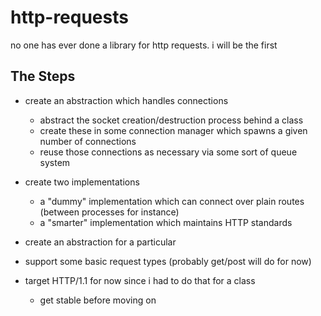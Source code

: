 # http-requests
no one has ever done a library for http requests. i will be the first

## The Steps
- create an abstraction which handles connections
  - abstract the socket creation/destruction process behind a class
  - create these in some connection manager which spawns a given number of connections
  - reuse those connections as necessary via some sort of queue system
  
- create two implementations
  - a "dummy" implementation which can connect over plain routes (between processes for instance)
  - a "smarter" implementation which maintains HTTP standards
  
- create an abstraction for a particular
- support some basic request types (probably get/post will do for now)

- target HTTP/1.1 for now since i had to do that for a class
  - get stable before moving on

  


